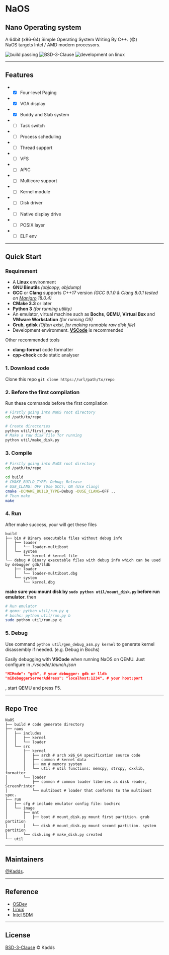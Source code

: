 # NaOS  

## Nano Operating system
A 64bit (x86-64) Simple Operating System Writing By C++.  (:sunglasses:)  
NaOS targets Intel / AMD modern processors.  

![build passing](https://img.shields.io/badge/build-passing-green) ![BSD-3-Clause](https://img.shields.io/badge/License-BSD--3--Clause-green) ![development on linux](https://img.shields.io/badge/build--platform-linux-lightgrey)  

***
## Features  
* - [x] Four-level Paging
* - [x] VGA display
* - [x] Buddy and Slab system
* - [ ] Task switch
* - [ ] Process scheduling
* - [ ] Thread support
* - [ ] VFS
* - [ ] APIC
* - [ ] Multicore support
* - [ ] Kernel module
* - [ ] Disk driver
* - [ ] Native display drive
* - [ ] POSIX layer
* - [ ] ELF env
  
***
## Quick Start  

### **Requirement**  
* A **Linux** environment
* **GNU Binutils** *(objcopy, objdump)*
* **GCC** or **Clang** supports *C++17* version  *(GCC 9.1.0 & Clang 8.0.1 tested on [Manjaro](https://manjaro.org/) 18.0.4)*
* **CMake 3.3** or later
* **Python 3** *(for running utility)*
* An emulator, virtual machine such as **Bochs**, **QEMU**, **Virtual Box** and **VMware Workstation** *(for running OS)*
* **Grub**, **gdisk** *(Often exist, for making runnable raw disk file)*
* Development environment. [**VSCode**](https://code.visualstudio.com/) is recommended

 
Other recommended tools

* **clang-format** code formatter 
* **cpp-check** code static analyser 

### 1. Download code
Clone this repo ```git clone https://url/path/to/repo``` 

### 2. Before the first compilation
Run these commands before the first compilation
```Bash
# Firstly going into NaOS root directory
cd /path/to/repo

# Create directories
python util/first_run.py
# Make a raw disk file for running
python util/make_disk.py
```
### 3. Compile
```Bash
# Firstly going into NaOS root directory
cd /path/to/repo

cd build
# CMAKE_BUILD_TYPE: Debug; Release
# USE_CLANG: OFF (Use GCC); ON (Use Clang)
cmake -DCMAKE_BUILD_TYPE=Debug -DUSE_CLANG=OFF ..
# Then make
make
```
### 4. Run
After make success, your will get these files
```
build
├── bin # Binary executable files without debug info
│   ├── loader
│   │   └── loader-multiboot
│   └── system
│       └── kernel # kernel file
└── debug # Binary executable files with debug info which can be used by debugger gdb/lldb
    ├── loader
    │   └── loader-multiboot.dbg
    └── system
        └── kernel.dbg
```

**make sure you mount disk by ``` sudo python util/mount_disk.py ``` before run emulator**. then
```Bash
# Run emulator
# qemu: python util/run.py q
# bochs: python util/run.py b
sudo python util/run.py q
```
### 5. Debug
Use command ```python util/gen_debug_asm.py kernel``` to generate kernel disassembly if needed. (e.g. Debug in Bochs)

Easily debugging with **VSCode** when running NaOS on QEMU. Just configure in *./vscode/.launch.json*
```Json
"MIMode": "gdb", # your debugger: gdb or lldb
"miDebuggerServerAddress": "localhost:1234", # your host:port
```
, start QEMU and press F5.

---
## Repo Tree
```
NaOS
├── build # code generate directory
├── naos
│   ├── includes
│   │   ├── kernel
│   │   └── loader
│   └── src
│       ├── kernel
│       │   ├── arch # arch x86_64 specification source code
│       │   ├── common # kernel data
│       │   ├── mm # memory system
│       │   └── util # util functions: memcpy, strcpy, cxxlib, formatter
│       └── loader
│           ├── common # common loader liberies as disk reader, ScreenPrinter
│           └── multiboot # loader that conforms to the multiboot spec.
├── run
│   ├── cfg # include emulator config file: bochsrc
│   └── image
│       ├── mnt
│       │   ├── boot # mount_disk.py mount first partition. grub partition
│       │   └── disk # mount_disk.py mount second partition. system partition
│       └── disk.img # make_disk.py created
└── util
```
---
## Maintainers 
[@Kadds](https://github.com/Kadds).

---
## Reference 
* [OSDev](https://forum.osdev.org/)
* [Linux](https://www.kernel.org/)
* [Intel SDM](https://software.intel.com/en-us/articles/intel-sdm)


---
## License
[BSD-3-Clause](./LICENSE) © Kadds

